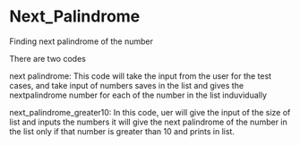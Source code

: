 # Next_Palindrome
Finding next palindrome of the number

There are two codes

next palindrome:
This code will take the input from the user for the test cases, and take input of numbers
saves in the list and gives the nextpalindrome  number for each of the number in the list induvidually

next_palindrome_greater10:
In this code, uer will give the input of the size of list and inputs the numbers
it will give the next palindrome of the number in the list only if that number is greater than 10 and prints in list.
